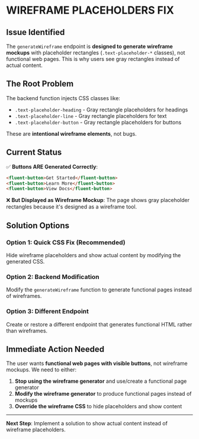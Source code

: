 # WIREFRAME PLACEHOLDERS FIX

## Issue Identified

The `generateWireframe` endpoint is **designed to generate wireframe mockups** with placeholder rectangles (`.text-placeholder-*` classes), not functional web pages. This is why users see gray rectangles instead of actual content.

## The Root Problem

The backend function injects CSS classes like:

- `.text-placeholder-heading` - Gray rectangle placeholders for headings
- `.text-placeholder-line` - Gray rectangle placeholders for text
- `.text-placeholder-button` - Gray rectangle placeholders for buttons

These are **intentional wireframe elements**, not bugs.

## Current Status

✅ **Buttons ARE Generated Correctly**:

```html
<fluent-button>Get Started</fluent-button>
<fluent-button>Learn More</fluent-button>
<fluent-button>View Docs</fluent-button>
```

❌ **But Displayed as Wireframe Mockup**:
The page shows gray placeholder rectangles because it's designed as a wireframe tool.

## Solution Options

### Option 1: Quick CSS Fix (Recommended)

Hide wireframe placeholders and show actual content by modifying the generated CSS.

### Option 2: Backend Modification

Modify the `generateWireframe` function to generate functional pages instead of wireframes.

### Option 3: Different Endpoint

Create or restore a different endpoint that generates functional HTML rather than wireframes.

## Immediate Action Needed

The user wants **functional web pages with visible buttons**, not wireframe mockups. We need to either:

1. **Stop using the wireframe generator** and use/create a functional page generator
2. **Modify the wireframe generator** to produce functional pages instead of mockups
3. **Override the wireframe CSS** to hide placeholders and show content

---

**Next Step**: Implement a solution to show actual content instead of wireframe placeholders.
